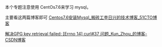 本个专题注意使用 CentOs7.6来学习 mysql。

主要看这两篇博客即可
[Centos7.6安装Mysql_搬砖工李日兴的技术博客_51CTO博客](https://blog.51cto.com/lirixing/4914033)

[解决GPG key retrieval failed: [Errno 14] curl#37 问题_Kun_Zhou_的博客-CSDN博客](https://blog.csdn.net/qq_35009393/article/details/124784443)